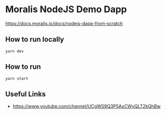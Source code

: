 # Moralis NodeJS Demo Dapp

https://docs.moralis.io/docs/nodejs-dapp-from-scratch

## How to run locally

`yarn dev`

## How to run

`yarn start`

## Useful Links

- https://www.youtube.com/channel/UCgWS9Q3P5AxCWyQLT2kQhBw

